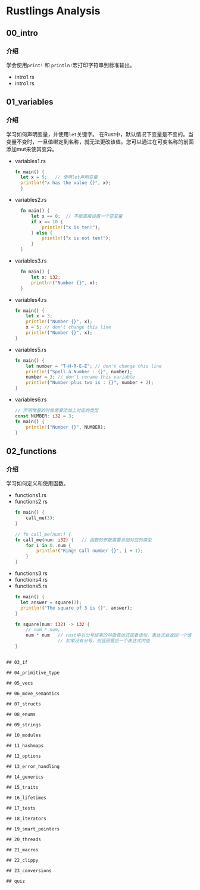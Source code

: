 # Rustlings Analysis

## 00_intro

### 介绍
学会使用`print!` 和 `println!`宏打印字符串到标准输出。

- intro1.rs
- intro1.rs

## 01_variables

### 介绍
学习如何声明变量，并使用`let`关键字。
在Rust中，默认情况下变量是不变的。当变量不变时，一旦值绑定到名称，就无法更改该值。您可以通过在可变名称的前面添加mut来使其变异。
- variables1.rs
  ```rust
  fn main() {
    let x = 5;   // 使用let声明变量
    println!("x has the value {}", x);
    }
  ```
- variables2.rs
  ```rust
    fn main() {
        let x == 0;  // 不能直接设置一个空变量
        if x == 10 {
            println!("x is ten!");
        } else {
            println!("x is not ten!");
        }
    }
  ```
- variables3.rs
  ```rust
    fn main() {
        let x: i32;
        println!("Number {}", x);
    }
  ```
- variables4.rs
    ```rust
    fn main() {
        let x = 3;
        println!("Number {}", x);
        x = 5; // don't change this line
        println!("Number {}", x);
    }
    ```

- variables5.rs
  ```rust
  fn main() {
      let number = "T-H-R-E-E"; // don't change this line
      println!("Spell a Number : {}", number);
      number = 3; // don't rename this variable
      println!("Number plus two is : {}", number + 2);
  }
  ```
- variables6.rs
  ```rust
  // 声明常量的时候需要添加上对应的类型
  const NUMBER: i32 = 3;
  fn main() {
      println!("Number {}", NUMBER);
  }

  ```


## 02_functions
### 介绍
学习如何定义和使用函数。

- functions1.rs
- functions2.rs
  ```rust
  fn main() {
      call_me(3);
  }
  
  // fn call_me(num:) {
  fn call_me(num: i32) {   // 函数的参数需要添加对应的类型
      for i in 0..num {
          println!("Ring! Call number {}", i + 1);
      }
  }
  ```
- functions3.rs
- functions4.rs
- functions5.rs
  ```rust
  fn main() {
    let answer = square(3);
    println!("The square of 3 is {}", answer);
  }

  fn square(num: i32) -> i32 {
      // num * num;
      num * num   // rust中以分号结束的叫做表达式或者语句，表达式会返回一个值
                  // 如果没有分号，则返回最后一个表达式的值
  }
```

## 03_if

## 04_primitive_type

## 05_vecs

## 06_move_semantics

## 07_structs

## 08_enums

## 09_strings

## 10_modules

## 11_hashmaps

## 12_options

## 13_error_handling

## 14_generics

## 15_traits

## 16_lifetimes

## 17_tests

## 18_iterators

## 19_smart_pointers

## 20_threads

## 21_macros

## 22_clippy

## 23_conversions

## quiz


